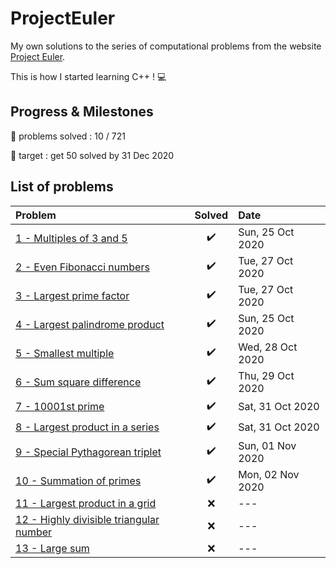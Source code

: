# ProjectEuler
My own solutions to the series of computational problems from the website [Project Euler](https://projecteuler.net/).

This is how I started learning C++ ! :computer:

## Progress & Milestones

:pushpin: problems solved : 10 / 721

:dart: target : get 50 solved by 31 Dec 2020

## List of problems

Problem | Solved | Date
:---|:---:|:---
[1 - Multiples of 3 and 5](Problem_1/main.cpp)|:heavy_check_mark:| Sun, 25 Oct 2020
[2 - Even Fibonacci numbers](Problem_2/main.cpp)|:heavy_check_mark:| Tue, 27 Oct 2020
[3 - Largest prime factor](Problem_3/main.cpp)|:heavy_check_mark:|Tue, 27 Oct 2020
[4 - Largest palindrome product](Problem_4/main.cpp)|:heavy_check_mark:|Sun, 25 Oct 2020
[5 - Smallest multiple](Problem_5/main.cpp) | :heavy_check_mark: | Wed, 28 Oct 2020
[6 - Sum square difference](Problem_6/main.cpp)|:heavy_check_mark:|Thu, 29 Oct 2020
[7 - 10001st prime](Problem_7/main.cpp)|:heavy_check_mark:|Sat, 31 Oct 2020
[8 - Largest product in a series](Problem_8/main.cpp)|:heavy_check_mark:|Sat, 31 Oct 2020
[9 - Special Pythagorean triplet](Problem_9/main.cpp)|:heavy_check_mark:|Sun, 01 Nov 2020
[10 - Summation of primes](Problem_10/main.cpp)|:heavy_check_mark:|Mon, 02 Nov 2020
[11 - Largest product in a grid](Problem_11/main.cpp)|:x:|---
[12 - Highly divisible triangular number](Problem_12/main.cpp)|:x:|---
[13 - Large sum](Problem_13/main.cpp)|:x:|---
